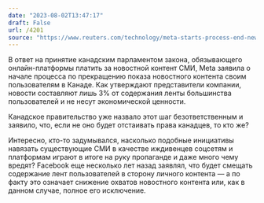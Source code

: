 ```yaml
---
date: "2023-08-02T13:47:17"
draft: False
url: /4201
source: "https://www.reuters.com/technology/meta-starts-process-end-news-availability-canada-2023-08-01/"
---
```


В ответ на принятие канадским парламентом закона, обязывающего онлайн-платформы платить за новостной контент СМИ, Meta заявила о начале процесса по прекращению показа новостного контента своим пользователям в Канаде. Как утверждают представители компании, новости составляют лишь 3% от содержания ленты большинства пользователей и не несут экономической ценности.

Канадское правительство уже назвало этот шаг безответственным и заявило, что, если не оно будет отстаивать права канадцев, то кто же?

Интересно, кто-то задумывался, насколько подобные инициативы навязать существующие СМИ в качестве иждивенцев соцсетям и платформам играют в итоге на руку пропаганде и даже много чему вредят? Facebook еще несколько лет назад заявлял, что будет смещать содержание лент пользователей в сторону личного контента — а по факту это означает снижение охватов новостного контента или, как в данном случае, полное его исключение.
